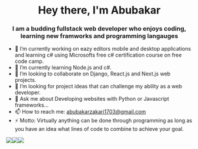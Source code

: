 

<!--
### Hi there 👋
**maesterzak/maesterzak** is a ✨ _special_ ✨ repository because its `README.md` (this file) appears on your GitHub profile.

Here are some ideas to get you started:

- 🔭 I’m currently working on ...
- 🌱 I’m currently learning ...
- 👯 I’m looking to collaborate on ...
- 🤔 I’m looking for help with ...
- 💬 Ask me about ...
- 📫 How to reach me: abubakarzakari1703@gmail.com 
- 😄 Pronouns: ...
- ⚡ Fun fact: ...
-->

<h1 align="center">Hey there, I'm Abubakar</h1>

<h3 align="center">I am a budding fullstack web developer who enjoys coding, learning new framworks and programming langauges</h3>

- 🔭 I’m currently working on eazy editors mobile and desktop applications and learning c# using Microsofts free c# certification course on free code camp.
- 🌱 I’m currently learning Node.js and c#.
- 👯 I’m looking to collaborate on Django, React.js and Next.js web projects.
- 🤔 I’m looking for project ideas that can challenge my ability as a web developer.
- 💬 Ask me about Developing websites with Python or Javascript frameworks...
- 📫 How to reach me: abubakarzakari1703@gmail.com
- ⚡ Motto: Virtually anything can be done through programming as long as you have an idea what lines of code to combine to achieve your goal.

<!-- <div align="center">
  <div style="display: flex; align-items: flex-start;">
    <img src="https://github-readme-streak-stats.herokuapp.com?user=maesterzak&theme=blue-green" />
  </div>
</div> -->

<div align="center">
  <div style="display: flex; align-items: flex-start;">
    <img src="https://github-readme-stats.vercel.app/api/top-langs/?username=maesterzak&layout=compact&show_icons=true&title_color=ffffff&icon_color=34abeb&text_color=daf7dc&bg_color=151515"/>
    <img src="https://github-readme-stats.vercel.app/api?username=maesterzak&show_icons=true&title_color=ffffff&icon_color=34abeb&text_color=daf7dc&bg_color=151515" />
    <img src="https://github-readme-streak-stats.herokuapp.com?user=maesterzak&theme=blue-green" />
  </div>
</div>


